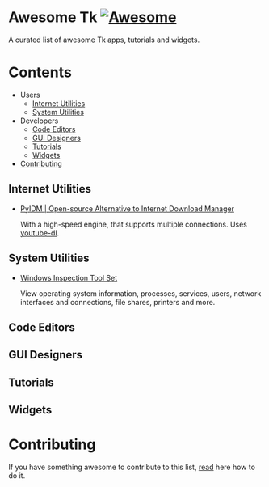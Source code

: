 # Awesome Tk [![Awesome](https://awesome.re/badge.svg)](https://awesome.re)

A curated list of awesome Tk apps, tutorials and widgets.

# Contents

* Users
  - [Internet Utilities](#internet-utilities)
  - [System Utilities](#system-utilities)
* Developers
  - [Code Editors](#code-editors)
  - [GUI Designers](#gui-designers)
  - [Tutorials](#tutorials)
  - [Widgets](#widgets)
* [Contributing](#contributing)

## Internet Utilities

- [PyIDM | Open-source Alternative to Internet Download Manager](https://github.com/pyIDM/PyIDM)
  
  With a high-speed engine, that supports multiple connections. Uses [youtube-dl](https://youtube-dl.org/).

## System Utilities

- [Windows Inspection Tool Set](https://wits.magicsplat.com/)

  View operating system information, processes, services, users, network interfaces and connections, file shares, printers and more.

## Code Editors

## GUI Designers

## Tutorials

## Widgets

# Contributing

If you have something awesome to contribute to this list, [read](contributing.md) here how to do it.
